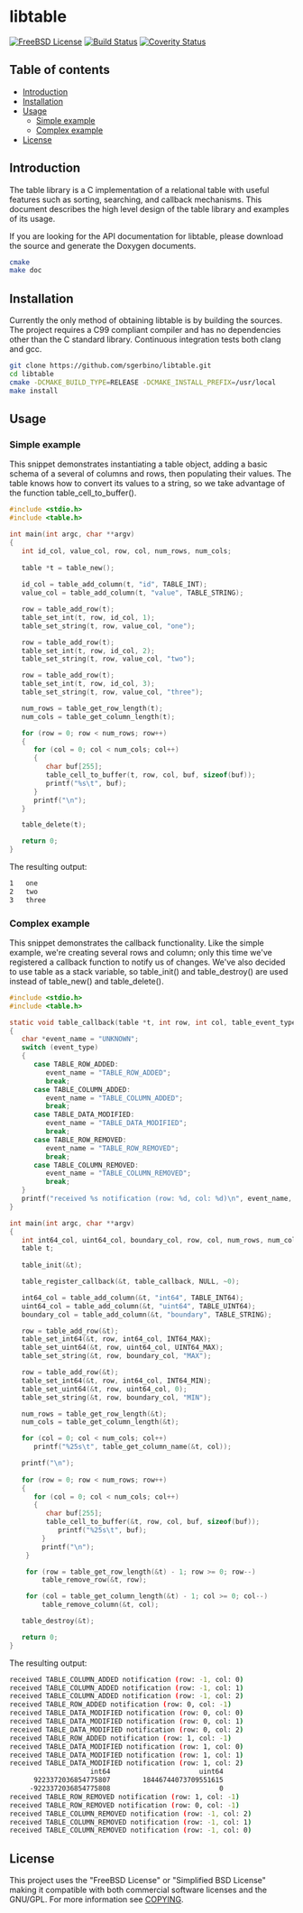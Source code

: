 # libtable

[![FreeBSD License](https://img.shields.io/:license-freebsd-red.svg)](https://github.com/sgerbino/libtable/blob/master/COPYING)
[![Build Status](https://travis-ci.org/sgerbino/libtable.svg)](https://travis-ci.org/sgerbino/libtable)
[![Coverity Status](https://scan.coverity.com/projects/7249/badge.svg)](https://scan.coverity.com/projects/sgerbino-libtable)

## Table of contents

- [Introduction](#introduction)
- [Installation](#installation)
- [Usage](#usage)
	- [Simple example](#simple-example)
	- [Complex example](#complex-example)
- [License](#license)

## Introduction

The table library is a C implementation of a relational table with useful
features such as sorting, searching, and callback mechanisms. This document
describes the high level design of the table library and examples of its
usage.

If you are looking for the API documentation for libtable, please download
the source and generate the Doxygen documents.

```bash
cmake
make doc
```

## Installation

Currently the only method of obtaining libtable is by building the sources.
The project requires a C99 compliant compiler and has no dependencies other
than the C standard library. Continuous integration tests both clang and gcc.

```bash
git clone https://github.com/sgerbino/libtable.git
cd libtable
cmake -DCMAKE_BUILD_TYPE=RELEASE -DCMAKE_INSTALL_PREFIX=/usr/local
make install
```

## Usage


### Simple example

This snippet demonstrates instantiating a table object, adding a basic schema 
of a several of columns and rows, then populating their values. The table knows 
how to convert its values to a string, so we take advantage of the function 
table_cell_to_buffer().

```c
#include <stdio.h>
#include <table.h>

int main(int argc, char **argv)
{
   int id_col, value_col, row, col, num_rows, num_cols;
   
   table *t = table_new();
   
   id_col = table_add_column(t, "id", TABLE_INT);
   value_col = table_add_column(t, "value", TABLE_STRING);

   row = table_add_row(t);
   table_set_int(t, row, id_col, 1);
   table_set_string(t, row, value_col, "one");

   row = table_add_row(t);
   table_set_int(t, row, id_col, 2);
   table_set_string(t, row, value_col, "two");

   row = table_add_row(t);
   table_set_int(t, row, id_col, 3);
   table_set_string(t, row, value_col, "three");

   num_rows = table_get_row_length(t);
   num_cols = table_get_column_length(t);

   for (row = 0; row < num_rows; row++)
   {
      for (col = 0; col < num_cols; col++)
      {
         char buf[255];
         table_cell_to_buffer(t, row, col, buf, sizeof(buf));
         printf("%s\t", buf);
      }
      printf("\n");
   }

   table_delete(t);

   return 0;
}

```

The resulting output:
 
```bash
1	one	
2	two	
3	three	
```

### Complex example

This snippet demonstrates the callback functionality. Like the simple example,
we're creating several rows and column; only this time we've registered a
callback function to notify us of changes. We've also decided to use table as
a stack variable, so table_init() and table_destroy() are used instead of
table_new() and table_delete().

```c
#include <stdio.h>
#include <table.h>

static void table_callback(table *t, int row, int col, table_event_type event_type, void *data)
{
   char *event_name = "UNKNOWN";
   switch (event_type)
   {
      case TABLE_ROW_ADDED:
         event_name = "TABLE_ROW_ADDED";
         break;
      case TABLE_COLUMN_ADDED:
         event_name = "TABLE_COLUMN_ADDED";
         break;
      case TABLE_DATA_MODIFIED:
         event_name = "TABLE_DATA_MODIFIED";
         break;
      case TABLE_ROW_REMOVED:
         event_name = "TABLE_ROW_REMOVED";
         break;
      case TABLE_COLUMN_REMOVED:
         event_name = "TABLE_COLUMN_REMOVED";
         break;
   }
   printf("received %s notification (row: %d, col: %d)\n", event_name, row, col);
}

int main(int argc, char **argv)
{
   int int64_col, uint64_col, boundary_col, row, col, num_rows, num_cols;
   table t;
   
   table_init(&t);

   table_register_callback(&t, table_callback, NULL, ~0);

   int64_col = table_add_column(&t, "int64", TABLE_INT64);
   uint64_col = table_add_column(&t, "uint64", TABLE_UINT64);
   boundary_col = table_add_column(&t, "boundary", TABLE_STRING);

   row = table_add_row(&t);
   table_set_int64(&t, row, int64_col, INT64_MAX);
   table_set_uint64(&t, row, uint64_col, UINT64_MAX);
   table_set_string(&t, row, boundary_col, "MAX");

   row = table_add_row(&t);
   table_set_int64(&t, row, int64_col, INT64_MIN);
   table_set_uint64(&t, row, uint64_col, 0);
   table_set_string(&t, row, boundary_col, "MIN");

   num_rows = table_get_row_length(&t);
   num_cols = table_get_column_length(&t);

   for (col = 0; col < num_cols; col++)
      printf("%25s\t", table_get_column_name(&t, col));

   printf("\n");
   
   for (row = 0; row < num_rows; row++)
   {
      for (col = 0; col < num_cols; col++)
      {
         char buf[255];
         table_cell_to_buffer(&t, row, col, buf, sizeof(buf));
			printf("%25s\t", buf);
		}
		printf("\n");
	}

	for (row = table_get_row_length(&t) - 1; row >= 0; row--)
		table_remove_row(&t, row);

	for (col = table_get_column_length(&t) - 1; col >= 0; col--)
		table_remove_column(&t, col);

   table_destroy(&t);

   return 0;
}
```

The resulting output:

```bash
received TABLE_COLUMN_ADDED notification (row: -1, col: 0)
received TABLE_COLUMN_ADDED notification (row: -1, col: 1)
received TABLE_COLUMN_ADDED notification (row: -1, col: 2)
received TABLE_ROW_ADDED notification (row: 0, col: -1)
received TABLE_DATA_MODIFIED notification (row: 0, col: 0)
received TABLE_DATA_MODIFIED notification (row: 0, col: 1)
received TABLE_DATA_MODIFIED notification (row: 0, col: 2)
received TABLE_ROW_ADDED notification (row: 1, col: -1)
received TABLE_DATA_MODIFIED notification (row: 1, col: 0)
received TABLE_DATA_MODIFIED notification (row: 1, col: 1)
received TABLE_DATA_MODIFIED notification (row: 1, col: 2)
                    int64	                   uint64	                 boundary	
      9223372036854775807	     18446744073709551615	                      MAX	
     -9223372036854775808	                        0	                      MIN	
received TABLE_ROW_REMOVED notification (row: 1, col: -1)
received TABLE_ROW_REMOVED notification (row: 0, col: -1)
received TABLE_COLUMN_REMOVED notification (row: -1, col: 2)
received TABLE_COLUMN_REMOVED notification (row: -1, col: 1)
received TABLE_COLUMN_REMOVED notification (row: -1, col: 0)
```
## License

This project uses the "FreeBSD License" or "Simplified BSD License" making it
compatible with both commercial software licenses and the GNU/GPL. For more
information see [COPYING](https://github.com/sgerbino/libtable/blob/master/COPYING).
